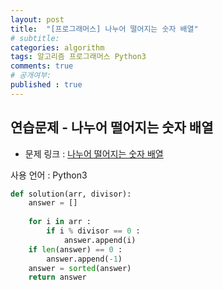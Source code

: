 ```yaml
---
layout: post
title:  "[프로그래머스] 나누어 떨어지는 숫자 배열"
# subtitle: 
categories: algorithm
tags: 알고리즘 프로그래머스 Python3
comments: true
# 공개여부:
published : true
---
```


## 연습문제 - 나누어 떨어지는 숫자 배열

* 문제 링크 : [나누어 떨어지는 숫자 배열](https://programmers.co.kr/learn/courses/30/lessons/12910)

사용 언어 : Python3


```python
def solution(arr, divisor):
    answer = []
    
    for i in arr :
        if i % divisor == 0 :
            answer.append(i)
    if len(answer) == 0 :
        answer.append(-1)
    answer = sorted(answer)
    return answer
```